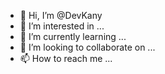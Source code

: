 - 👋 Hi, I’m @DevKany
- 👀 I’m interested in ...
- 🌱 I’m currently learning ...
- 💞️ I’m looking to collaborate on ...
- 📫 How to reach me ...

<!---
DevKany/DevKany is a ✨ special ✨ repository because its `README.md` (this file) appears on your GitHub profile.
You can click the Preview link to take a look at your changes.
--->

